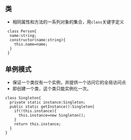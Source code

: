 ## 类
* 相同属性和方法的一系列对象的集合，用`class`关键字定义
```
 class Person{
  name:string;
  constructor(name:string){
    this.name=name;
  }
 }

```
## 单例模式
* 保证一个类仅有一个实例，并提供一个访问它的全局访问点
* 即创建一个类，这个类只能实例化一次。

```
class Singleton{
  private static instance:Singleton;
  public static getInstance():Singleton{
    if(!this.instance){
      this.instance=new Singleton();
    }
    return this.instance;
  }
}
```
<!-- ## 工厂模式-->